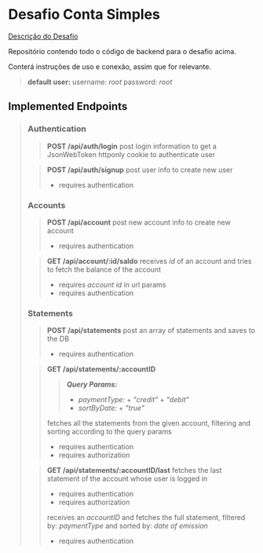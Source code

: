 # Desafio Conta Simples

[Descrição do Desafio](https://gitlab.com/desafio-conta-simples/developer#backend)

  

Repositório contendo todo o código de backend para o desafio acima.

Conterá instruções de uso e conexão, assim que for relevante.

  > **default user:**
  > username: *root*
  > password: *root*

  ## Implemented Endpoints
>  ### Authentication
>>
>>   **POST /api/auth/login**
>>  post login information to get a JsonWebToken httponly cookie to authenticate user
>
>> **POST /api/auth/signup**
>> post user info to create new user
>> - requires authentication
>
>  ### Accounts
>
>> **POST /api/account**
>> post new account info to create new account
>> - requires authentication
>
>> **GET /api/account/:id/saldo**
>> receives *id* of an account and tries to fetch the balance of the account
>> - requires *account id* in url params
>> - requires authentication
>
> ### Statements
> 
>> **POST /api/statements**
>> post an array of statements and saves to the DB
>> - requires authentication
>
>> **GET /api/statements/:accountID**
>>> ***Query Params:***
>>> + *paymentType:*
>>> 		+ *"credit"*
>>> 		+ *"debit"*
>>> + *sortByDate:*
>>> 		+ *"true"*
>>
>> fetches all the statements from the given account, filtering and sorting according to the query params
>> - requires authentication
>> - requires authorization
>
>> **GET /api/statements/:accountID/last**
>> fetches the last statement of the account whose user is logged in
>> - requires authentication
>> - requires authorization
>>
>> receives an *accountID* and fetches the full statement, filtered by: *paymentType* and sorted by: *date of emission*
>> + requires authentication